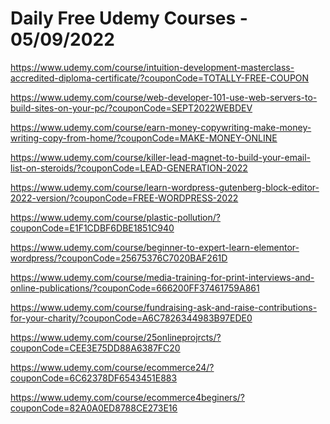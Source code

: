 # Daily Free Udemy Courses - 05/09/2022

https://www.udemy.com/course/intuition-development-masterclass-accredited-diploma-certificate/?couponCode=TOTALLY-FREE-COUPON
https://www.udemy.com/course/web-developer-101-use-web-servers-to-build-sites-on-your-pc/?couponCode=SEPT2022WEBDEV
https://www.udemy.com/course/earn-money-copywriting-make-money-writing-copy-from-home/?couponCode=MAKE-MONEY-ONLINE
https://www.udemy.com/course/killer-lead-magnet-to-build-your-email-list-on-steroids/?couponCode=LEAD-GENERATION-2022
https://www.udemy.com/course/learn-wordpress-gutenberg-block-editor-2022-version/?couponCode=FREE-WORDPRESS-2022
https://www.udemy.com/course/plastic-pollution/?couponCode=E1F1CDBF6DBE1851C940
https://www.udemy.com/course/beginner-to-expert-learn-elementor-wordpress/?couponCode=25675376C7020BAF261D
https://www.udemy.com/course/media-training-for-print-interviews-and-online-publications/?couponCode=666200FF37461759A861
https://www.udemy.com/course/fundraising-ask-and-raise-contributions-for-your-charity/?couponCode=A6C7826344983B97EDE0
https://www.udemy.com/course/25onlineprojrcts/?couponCode=CEE3E75DD88A6387FC20
https://www.udemy.com/course/ecommerce24/?couponCode=6C62378DF6543451E883
https://www.udemy.com/course/ecommerce4beginers/?couponCode=82A0A0ED8788CE273E16
